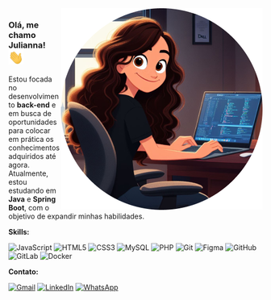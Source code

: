 <img src="assets/img/avatar.png" alt="avatar de Julianna Fernandes" min-width="400px" max-width="400px" width="400px" align="right">

### Olá, me chamo Julianna! <img src="https://github.com/ABSphreak/ABSphreak/blob/master/gifs/Hi.gif" width="30px">

<p align="left"> 
 Estou focada no desenvolvimento <strong>back-end</strong> e em busca de oportunidades para colocar em prática os conhecimentos adquiridos até agora.</br> 
  Atualmente, estou estudando em <strong>Java</strong> e <strong>Spring Boot</strong>, com o objetivo de expandir minhas habilidades.
</p>

<p align="left">
  <strong>Skills:</strong>
</p>

![JavaScript](https://img.shields.io/badge/javascript-%23FFFF00.svg?style=for-the-badge&logo=javascript&logoColor=%23323330)
![HTML5](https://img.shields.io/badge/HTML5%20-%23E34F26.svg?style=for-the-badge&logo=html5&logoColor=white)
![CSS3](https://img.shields.io/badge/CSS%20-%231572B6.svg?style=for-the-badge&logo=css3&logoColor=white)
![MySQL](https://img.shields.io/badge/mysql-4479A1.svg?style=for-the-badge&logo=mysql&logoColor=white)
![PHP](https://img.shields.io/badge/php-%23777BB4.svg?style=for-the-badge&logo=php&logoColor=white)
![Git](https://img.shields.io/badge/git-%23F05033.svg?style=for-the-badge&logo=git&logoColor=white)
![Figma](https://img.shields.io/badge/figma-%23F24E1E.svg?style=for-the-badge&logo=figma&logoColor=white)
![GitHub](https://img.shields.io/badge/github-%23121011.svg?style=for-the-badge&logo=github&logoColor=white)
![GitLab](https://img.shields.io/badge/gitlab-%23181717.svg?style=for-the-badge&logo=gitlab&logoColor=white)
![Docker](https://img.shields.io/badge/docker-%230db7ed.svg?style=for-the-badge&logo=docker&logoColor=white)


   

<p align="left">
   <strong>Contato:</strong>
</p>

[![Gmail](https://img.shields.io/badge/Gmail-D14836?style=for-the-badge&logo=gmail&logoColor=white)](mailto:juliannabf29@gmail.com)
[![LinkedIn](https://img.shields.io/badge/linkedin-%230077B5.svg?style=for-the-badge&logo=linkedin&logoColor=white)](https://www.linkedin.com/in/julianna-fernandes/)
[![WhatsApp](https://img.shields.io/badge/WhatsApp-25D366?style=for-the-badge&logo=whatsapp&logoColor=white)](https://wa.me/5511978630612)


